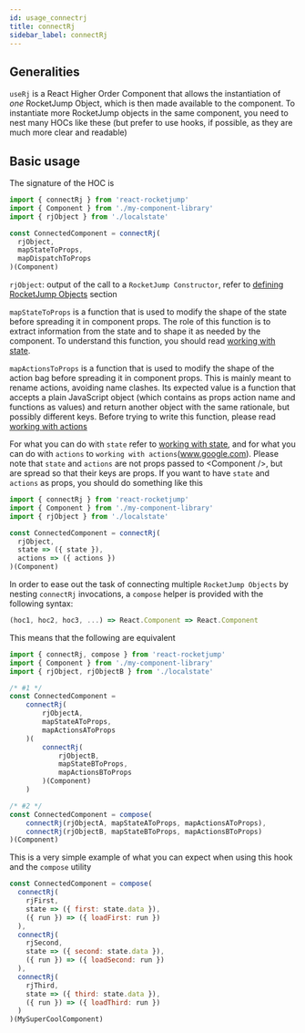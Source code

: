 ```yaml
---
id: usage_connectrj
title: connectRj
sidebar_label: connectRj
---
```

## Generalities

`useRj` is a React Higher Order Component that allows the instantiation of _one_ RocketJump Object, which is then made available to the component. To instantiate more RocketJump objects in the same component, you need to nest many HOCs like these (but prefer to use hooks, if possible, as they are much more clear and readable)

## Basic usage
The signature of the HOC is

```js
import { connectRj } from 'react-rocketjump'
import { Component } from './my-component-library'
import { rjObject } from './localstate'

const ConnectedComponent = connectRj(
  rjObject,
  mapStateToProps,
  mapDispatchToProps
)(Component)
```
`rjObject`: output of the call to a `RocketJump Constructor`, refer to [defining RocketJump Objects](www.google.com) section

`mapStateToProps` is a function that is used to modify the shape of the state before spreading it in component props. The role of this function is to extract information from the state and to shape it as needed by the component. To understand this function, you should read [working with state](www.google.com).

`mapActionsToProps` is a function that is used to modify the shape of the action bag before spreading it in component props. This is mainly meant to rename actions, avoiding name clashes. Its expected value is a function that accepts a plain JavaScript object (which contains as props action name and functions as values) and return another object with the same rationale, but possibly different keys. Before trying to write this function, please read [working with actions](www.google.com)

For what you can do with `state` refer to [working with state](www.google.com), and for what you can do with `actions` to `working with actions`(www.google.com). Please note that `state` and `actions` are not props passed to &lt;Component /&gt;, but are spread so that their keys are props. If you want to have `state` and `actions` as props, you should do something like this

```js
import { connectRj } from 'react-rocketjump'
import { Component } from './my-component-library'
import { rjObject } from './localstate'

const ConnectedComponent = connectRj(
  rjObject,
  state => ({ state }),
  actions => ({ actions })
)(Component)
```

In order to ease out the task of connecting multiple `RocketJump Objects` by nesting `connectRj` invocations, a `compose` helper is provided with the following syntax:

```js
(hoc1, hoc2, hoc3, ...) => React.Component => React.Component
```

This means that the following are equivalent
```js
import { connectRj, compose } from 'react-rocketjump'
import { Component } from './my-component-library'
import { rjObject, rjObjectB } from './localstate'

/* #1 */
const ConnectedComponent = 
    connectRj(
        rjObjectA,
        mapStateAToProps,
        mapActionsAToProps
    )(
        connectRj(
            rjObjectB,
            mapStateBToProps,
            mapActionsBToProps
        )(Component)
    )

/* #2 */
const ConnectedComponent = compose(
    connectRj(rjObjectA, mapStateAToProps, mapActionsAToProps),
    connectRj(rjObjectB, mapStateBToProps, mapActionsBToProps)
)(Component)
```

This is a very simple example of what you can expect when using this hook and the `compose` utility

```js
const ConnectedComponent = compose(
  connectRj(
    rjFirst,
    state => ({ first: state.data }),
    ({ run }) => ({ loadFirst: run })
  ),
  connectRj(
    rjSecond,
    state => ({ second: state.data }),
    ({ run }) => ({ loadSecond: run })
  ),
  connectRj(
    rjThird,
    state => ({ third: state.data }),
    ({ run }) => ({ loadThird: run })
  )
)(MySuperCoolComponent)
```